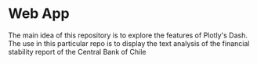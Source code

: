 # Web App
The main idea of this repository is to explore the features of Plotly's Dash. The use in this particular repo is to display the text analysis of the financial stability report of the Central Bank of Chile

